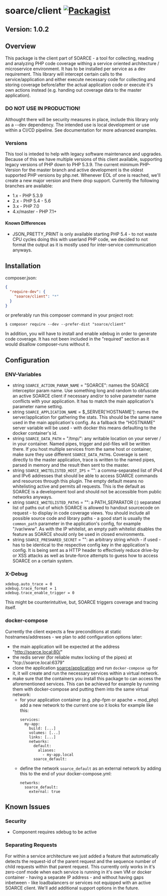 # soarce/client [![Packagist](https://img.shields.io/packagist/dt/soarce/client.svg)](https://packagist.org/packages/soarce/client)

## Version: 1.0.2

## Overview

This package is the client part of SOARCE - a tool for collecting, reading and analyzing PHP code coverage
withing a service oriented architecture / microservice environment. It has to be installed per service as a
dev requirement. This library will intercept certain calls to the service/application and either execute
necessary code for collecting and storing coverage before/after the actual application code or execute it's
own actions instead (e.g. handing out coverage data to the master application).

### DO NOT USE IN PRODUCTION!

Althought there will be security measures in place, include this library only as a --dev dependency. The
intended use is local development or use within a CI/CD pipeline. See documentation for more advanced examples.

### Versions

This tool is inteded to help with legacy software maintenance and upgrades. Because of this we have
multiple versions of this client available, supporting legacy versions of PHP down to PHP 5.3.9. The current
minimum PHP-Version for the master branch and active development is the oldest supported PHP versions by php.net.
Whenever EOL of one is reached, we'll create a new major version and there drop support. Currently the following
branches are available:
* 1.x - PHP 5.3.9
* 2.x - PHP 5.4 - 5.6
* 3.x - PHP 7.0
* 4.x/master - PHP 7.1+

#### Known Differences
* JSON_PRETTY_PRINT is only available starting PHP 5.4 - to not waste CPU cycles doing this with userland PHP code, we
  decided to not format the output as it is mostly used for inter-service communication anyways. 

## Installation

composer.json:
```json
{
  "require-dev": {
    "soarce/client": "*"
  }
}
```

or preferably run this composer command in your project root:
```
$ composer require --dev --prefer-dist "soarce/client"
```

In addition, you will have to install and enable xdebug in order to generate code coverage. It has not been
included in the "required" section as it would disallow composer-runs without it. 

## Configuration

### ENV-Variables

* string `SOARCE_ACTION_PARAM_NAME` = "SOARCE": names the SOARCE interceptor param name. Use something long and
random to obfuscate an active SOARCE client if necessary and/or to solve parameter name conflicts with your
application. It has to match the main application's parameter name setting.
* string `SOARCE_APPLICATION_NAME` = $_SERVER['HOSTNAME']: names the server/application for gathering the stats.
This should be the same name used in the main application's config. As a fallback the "HOSTNAME" server variable
will be used - with docker this means defaulting to the docker container's id.
* string `SOARCE_DATA_PATH` = "/tmp/": any writable location on your server / in your container. Named pipes, 
trigger and pid-files will be written there. If you host multiple services from the same host or container,
make sure they use different `SOARCE_DATA_PATH`s. Coverage is sent directly to the master application,
trace is written to the named pipes, parsed in memory and the result then sent to the master.
* string `SOARCE_WHITELISTED_HOST_IPS` = "": a comma-separated list of IPv4 and IPv6 addresses that should be
able to access SOARCE commands and resources through this plugin. The empty default means no whitelisting active
and permits all requests. This is the default as SOARCE is a development tool and should not be accessible from
public networks anyways.
* string `SOARCE_WHITELISTED_PATHS` = "": a PATH_SEPARATOR (:) separated list of paths out of which SOARCE is
allowed to handout sourcecode on request - to display in code coverage views. You should include all possible
source code and library paths - a good start is usually the `common_path` parameter in the application's config,
for example "/var/www". As with the IP whitelist, an empty path whitelist disables the feature as SOARCE should
only be used in closed environments.
* string `SOARCE_PRESHARED_SECRET` = "": an arbitrary string which - if used - has to be identical to the
respective config key in the application's config. It is being sent as a HTTP header to effectively reduce
drive-by or XSS attacks as well as brute-force attempts to guess how to access SOARCE on a certain system.

### X-Debug
```
xdebug.auto_trace = 0
xdebug.trace_format = 1
xdebug.trace_enable_trigger = 0
```

This might be counterintuitive, but, SOARCE triggers coverage and tracing itself. 

### docker-compose

Currently the client expects a few preconditions at static hostnames/addresses - we plan to add configuration
options later:
* the main application will be expected at the address "http://soarce.local:80/"
* the redis server (for reliable mutex locking of the pipes) at "tcp://soarce.local:6379"
* clone the application [soarce/application](https://gitlab.home.segnitz.net/soarce/application) and run
  `docker-compose up` for it, it will create and run the necessary services within a virtual network.
* make sure that the containers you install this package to can access the aforementioned services. This can be
  achieved for example by running them with docker-compose and putting them into the same virtual network:
  * for your application container (e.g. php-fpm or apache + mod_php) add a new network to the current one so it
    looks for example like this:
    ```
    services:
      my-app:
        build: [...]
        volumes: [...]
        links: [...]
        networks:
          default:
            aliases:
              - my-app.local
          soarce_default:
    ```
  * define the network `soarce_default` as an external network by adding this to the end of your docker-compose.yml:
    ```
    networks:
      soarce_default:
        external: true
    ```

## Known Issues

### Security
* Component requires xdebug to be active 

### Separating Requests
For within a service architecture we just added a feature that automatically detects the request-id of the parent request and the sequence number of child requests within that parent request.
This currently only works in it's zero-conf mode when each service is running in it's own VM or docker container - having a separate IP address - and without having gaps inbetween - like loadbalancers or services not equipped with an active SOARCE client. We'll add additional support options in the future.
